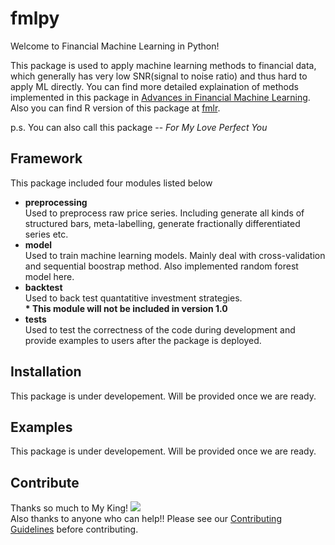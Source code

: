 # fmlpy
Welcome to Financial Machine Learning in Python! 

This package is used to apply machine learning methods to financial data, which generally has very low SNR(signal to noise ratio) and thus hard to apply ML directly. You can find more detailed explaination of methods implemented in this package in [Advances in Financial Machine Learning](https://drive.google.com/file/d/1XUr7phuMCQxBKyqFxeVcL2sOCRe5dq7Z/view?usp=sharing). Also you can find R version of this package at [fmlr](https://github.com/larryleihua/fmlr). 

p.s. You can also call this package --  *For My Love Perfect You*
## Framework
This package included four modules listed below  

+ __preprocessing__  
    Used to preprocess raw price series. Including generate all kinds of structured bars, meta-labelling, generate fractionally differentiated series etc.
+ __model__  
    Used to train machine learning models. Mainly deal with cross-validation and sequential boostrap method. Also implemented random forest model here.
+ __backtest__  
    Used to back test quantatitive investment strategies.   
    __* This module will not be included in version 1.0__
+ __tests__  
    Used to test the correctness of the code during development and provide examples to users after the package is deployed. 

## Installation
This package is under developement. Will be provided once we are ready.

## Examples
This package is under developement. Will be provided once we are ready.

## Contribute
Thanks so much to My King! ![](https://drive.google.com/uc?export=view&id=1XjO7_k6Qo0BwICw8TsAo72vFDqrKKTZh)  
Also thanks to anyone who can help!! Please see our [Contributing Guidelines](https://github.com/crazywiden/pyfml/blob/master/CONTRIBUTING.md) before contributing.
